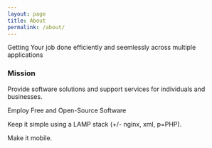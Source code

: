 ```yaml
---
layout: page
title: About
permalink: /about/
---
```


Getting Your job done efficiently and seemlessly across multiple applications

### Mission

Provide software solutions and support services for individuals and businesses.

Employ Free and Open-Source Software

Keep it simple using a LAMP stack (+/- nginx, xml, p=PHP).

Make it mobile.

